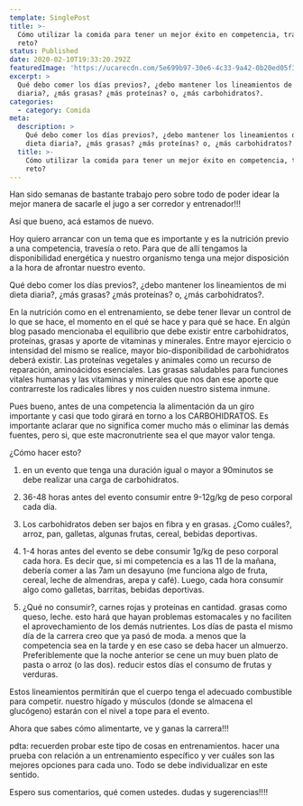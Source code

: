 ```yaml
---
template: SinglePost
title: >-
  Cómo utilizar la comida para tener un mejor éxito en competencia, travesía o
  reto?
status: Published
date: 2020-02-10T19:33:20.292Z
featuredImage: 'https://ucarecdn.com/5e699b97-30e6-4c33-9a42-0b20ed05f335/'
excerpt: >
  Qué debo comer los días previos?, ¿debo mantener los lineamientos de mi dieta
  diaria?, ¿más grasas? ¿más proteínas? o, ¿más carbohidratos?.
categories:
  - category: Comida
meta:
  description: >
    Qué debo comer los días previos?, ¿debo mantener los lineamientos de mi
    dieta diaria?, ¿más grasas? ¿más proteínas? o, ¿más carbohidratos?.
  title: >-
    Cómo utilizar la comida para tener un mejor éxito en competencia, travesía o
    reto?
---
```

Han sido semanas de bastante trabajo pero sobre todo de poder idear la mejor manera de sacarle el jugo a ser corredor y entrenador!!!

Así que bueno, acá estamos de nuevo.

Hoy quiero arrancar con un tema que es importante y es la nutrición previo a una competencia, travesía o reto. Para que de allí tengamos la disponibilidad energética y nuestro organismo tenga una mejor disposición a la hora de afrontar nuestro evento.

Qué debo comer los días previos?, ¿debo mantener los lineamientos de mi dieta diaria?, ¿más grasas? ¿más proteínas? o, ¿más carbohidratos?.



En la nutrición como en el entrenamiento, se debe tener llevar un control de lo que se hace, el momento en el qué se hace y para qué se hace. En algún blog pasado mencionaba el equilibrio que debe existir entre carbohidratos, proteínas, grasas y aporte de vitaminas y minerales. Entre mayor ejercicio o intensidad del mismo se realice, mayor bio-disponibilidad de carbohidratos deberá existir. Las proteínas vegetales y animales como un recurso de reparación, aminoácidos esenciales. Las grasas saludables para funciones vitales humanas y las vitaminas y minerales que nos dan ese aporte que contrarreste los radicales libres y nos cuiden nuestro sistema inmune.



Pues bueno, antes de una competencia la alimentación da un giro importante y casi que todo girará en torno a los CARBOHIDRATOS. Es importante aclarar que no significa comer mucho más o eliminar las demás fuentes, pero si, que este macronutriente sea el que mayor valor tenga.



¿Cómo hacer esto?

1. en un evento que tenga una duración igual o mayor a 90minutos se debe realizar una carga de carbohidratos.

2. 36-48 horas antes del evento consumir entre 9-12g/kg de peso corporal cada día.

3. Los carbohidratos deben ser bajos en fibra y en grasas. ¿Como cuáles?, arroz, pan, galletas, algunas frutas, cereal, bebidas deportivas.

4. 1-4 horas antes del evento se debe consumir 1g/kg de peso corporal cada hora. Es decir que, si mi competencia es a las 11 de la mañana, debería comer a las 7am un desayuno (me funciona algo de fruta, cereal, leche de almendras, arepa y café). Luego, cada hora consumir algo como galletas, barritas, bebidas deportivas.

5. ¿Qué no consumir?, carnes rojas y proteínas en cantidad. grasas como queso, leche. esto hará que hayan problemas estomacales y no faciliten el aprovechamiento de los demás nutrientes. Los días de pasta el mismo día de la carrera creo que ya pasó de moda. a menos que la competencia sea en la tarde y en ese caso se deba hacer un almuerzo. Preferiblemente que la noche anterior se cene un muy buen plato de pasta o arroz (o las dos). reducir estos días el consumo de frutas y verduras.



Estos lineamientos permitirán que el cuerpo tenga el adecuado combustible para competir. nuestro hígado y músculos (donde se almacena el glucógeno) estarán con el nivel a tope para el evento.



Ahora que sabes cómo alimentarte, ve y ganas la carrera!!!



pdta: recuerden probar este tipo de cosas en entrenamientos. hacer una prueba con relación a un entrenamiento específico y ver cuáles son las mejores opciones para cada uno. Todo se debe individualizar en este sentido.





Espero sus comentarios, qué comen ustedes. dudas y sugerencias!!!!
